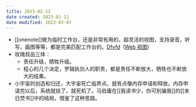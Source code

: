 ```yaml
---
title: 2023-02-12
date created: 2023-02-12
date modified: 2023-03-07
---
```


- [[onenote]]做为临时工作台，还是非常有用的，超灵活的视图，支持录音，听写，画图等等，都是完美匹配工作台的。[Dfvfd](onenote:https://zjueducn-my.sharepoint.com/personal/chendd_zju_edu_cn/Documents/dongdong%20@%20zju.edu.cn/快速笔记.one#嗯。嗯。&section-id={F521729E-DE2F-CF42-96B0-F90BA0D7A1ED}&page-id={CFE5F715-EE55-DF4F-B10B-7052450BA75D}&object-id={1E6566A3-0E2B-814C-B6B9-AFCB83D4834A}&1D)  ([Web 视图](https://zjueducn-my.sharepoint.com/personal/chendd_zju_edu_cn/_layouts/OneNote.aspx?id=%2Fpersonal%2Fchendd_zju_edu_cn%2FDocuments%2Fdongdong%20%40%20zju.edu.cn&wd=target%28%E5%BF%AB%E9%80%9F%E7%AC%94%E8%AE%B0.one%7CF521729E-DE2F-CF42-96B0-F90BA0D7A1ED%2F%E5%97%AF%E3%80%82%E5%97%AF%E3%80%82%7CCFE5F715-EE55-DF4F-B10B-7052450BA75D%2F%29))
- 玫瑰叔品三体：
	- 责任升级，牺牲升级。
	- 程心的几个决定，罗辑执剑人的职责，都是责任不断放大，牺牲也不断放大的结果。
- 小宇宙的创造和归还，大宇宙死亡临界点。就有点像内存申请和释放。内存申请完以后，系统就挂了，就死机了。马伯庸在[[我读书少，你可别骗我]]的[[末日焚书]]中的结局，借鉴了这种思路。
